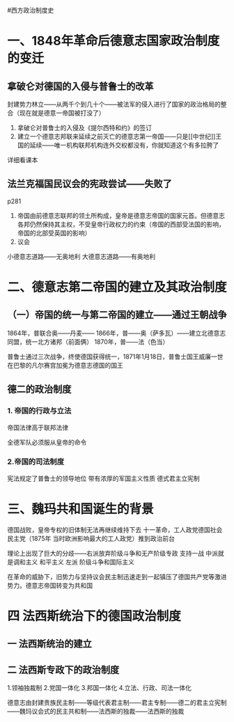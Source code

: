 #西方政治制度史 
# 一、1848年革命后德意志国家政治制度的变迁
## 拿破仑对德国的入侵与普鲁士的改革

封建势力林立——从两千个到几十个——被法军的侵入进行了国家的政治格局的整合（现在就是德意一帝国被打没了）

1. 拿破仑对普鲁士的入侵及《提尔西特和约》的签订
2. 建立一个德意志邦联来延续之前灭亡的德意志第一帝国——只是[[中世纪]]王国的延续——唯一机构联邦机构连外交权都没有，你就知道这个有多拉胯了

详细看课本

## 法兰克福国民议会的宪政尝试——失败了
p281
1. 帝国由前德意志联邦的领土所构成，皇帝是德意志帝国的国家元首。但德意志各邦仍然保持其主权，不受皇帝行政权力的约束（帝国的西部受法国的影响，帝国的北部受英国的影响）
2. 议会

小德意志道路——无奥地利
大德意志道路——有奥地利

# 二、德意志第二帝国的建立及其政治制度

## （一）帝国的统一与第二帝国的建立——通过王朝战争

1864年，普联合奥——丹麦——
1866年，普——奥（萨多瓦）——建立北德意志同盟，统一北方诸邦（前面俩）
1870年，普——法（色当）

普鲁士通过三次战争，终使德国获得统一，1871年1月18日，普鲁士国王威廉一世在巴黎的凡尔赛宫加冕为德意志德国的国王

## 德二的政治制度

### 1. 帝国的行政与立法

帝国法律高于联邦法律

全德军队必须服从皇帝的命令

### 2.帝国的司法制度

宪法规定了普鲁士的领导地位
带有浓厚的军国主义性质
德式君主立宪制

# 三、魏玛共和国诞生的背景

德国战败，皇帝专权的旧体制无法再继续维持下去
十一革命，工人政党德国社会民主党（1875年 当时欧洲影响最大的工人政党）推到政治前台

理论上出现了巨大的分歧——右派放弃阶级斗争和无产阶级专政   支持一战  中派就是调和主义 和平主义   左派 阶级斗争和国际主义

在革命的威胁下，旧势力与坚持议会民主制迅速走到一起镇压了德国共产党等激进势力。德意志帝国转变为共和国

# 四 法西斯统治下的德国政治制度

## 一 法西斯统治的建立
## 二 法西斯专政下的政治制度

1.领袖独裁制
2.党国一体化
3.邦国一体化
4.立法、行政、司法一体化  

德意志由封建贵族民主制——等级代表君主制——君主专制——德二的君主立宪制——魏玛议会式的民主共和制——法西斯的独裁——法西斯的独裁
